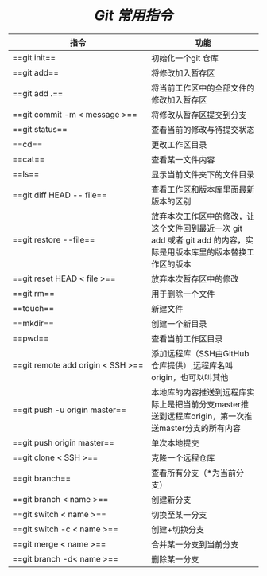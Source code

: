 # <center>*Git 常用指令*
<style>
table td:nth-child(1) {
    white-space: nowrap; 
}
</style>
|指令|功能|
|---|---|
|==git init==| 初始化一个git 仓库
|==git add== |将修改加入暂存区
|==git add .==|将当前工作区中的全部文件的修改加入暂存区
|==git commit -m < message >==|将修改从暂存区提交到分支
|==git status==|查看当前的修改与待提交状态
|==cd==| 更改工作区目录
|==cat==| 查看某一文件内容
|==ls==|显示当前文件夹下的文件目录
|==git diff HEAD -- file== | 查看工作区和版本库里面最新版本的区别
|==git restore --file==|放弃本次工作区中的修改，让这个文件回到最近一次  git add 或者 git add 的内容，实际是用版本库里的版本替换工作区的版本
|==git reset HEAD < file >==|放弃本次暂存区中的修改
|==git rm==|用于删除一个文件
|==touch==| 新建文件
|==mkdir==| 创建一个新目录
|==pwd==|查看当前工作区目录
|==git remote add origin < SSH >==|添加远程库（SSH由GitHub仓库提供）,远程库名叫origin，也可以叫其他
|==git push -u origin master==|本地库的内容推送到远程库实际上是把当前分支master推送到远程库origin，第一次推送master分支的所有内容|
|==git push origin master==|单次本地提交
|==git clone < SSH >==|克隆一个远程仓库
|==git branch==|查看所有分支（*为当前分支）
|==git branch < name >==|创建新分支
|==git switch < name >==|切换至某一分支
|==git switch -c < name >==| 创建+切换分支
|==git merge < name >==|合并某一分支到当前分支
|==git branch -d< name >==|删除某一分支